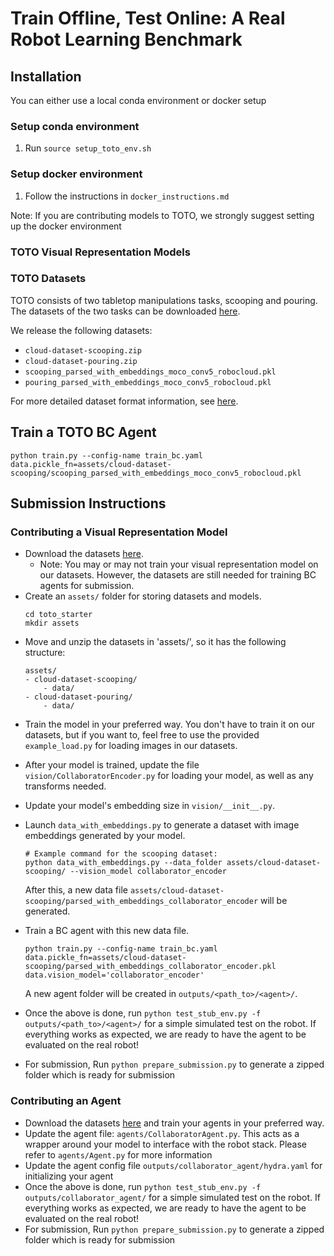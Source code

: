# Train Offline, Test Online: A Real Robot Learning Benchmark
<!-- TODO: add teaser figures, some setup/task images, etc  -->

## Installation
<!-- TODO: conda only instructions from the docker instructions?  -->
You can either use a local conda environment or docker setup

### Setup conda environment
1. Run ```source setup_toto_env.sh```

### Setup docker environment
1. Follow the instructions in ```docker_instructions.md```

Note: If you are contributing models to TOTO, we strongly suggest setting up the docker environment

### TOTO Visual Representation Models
### TOTO Datasets
<!-- TODO: need to update the dataset link after google drive clean up -->
TOTO consists of two tabletop manipulations tasks, scooping and pouring. The datasets of the two tasks can be downloaded [here](https://link-url-here.org).

<!-- TODO: update link to dataset README.md file. May consider create a dataset/ folder and add the readme into the repo -->
We release the following datasets: 
- `cloud-dataset-scooping.zip`
- `cloud-dataset-pouring.zip`
- `scooping_parsed_with_embeddings_moco_conv5_robocloud.pkl`
- `pouring_parsed_with_embeddings_moco_conv5_robocloud.pkl`

For more detailed dataset format information, see [here](https://link-url-here.org).

## Train a TOTO BC Agent

```
python train.py --config-name train_bc.yaml data.pickle_fn=assets/cloud-dataset-scooping/scooping_parsed_with_embeddings_moco_conv5_robocloud.pkl
```

<!-- TODO: instructions on training agents with other vision representations? need to parse the dataset, etc -->

## Submission Instructions
### Contributing a Visual Representation Model
<!-- TODO: mention somewhere the assumption that our BC pipeline assume your image embedding to be a 1D vector? -->
- Download the datasets [here](https://link-url-here.org).
    - Note: You may or may not train your visual representation model on our datasets. However, the datasets are still needed for training BC agents for submission. 
- Create an `assets/` folder for storing datasets and models.
    ```
    cd toto_starter
    mkdir assets
    ```
- Move and unzip the datasets in 'assets/', so it has the following structure:
    ```
    assets/
    - cloud-dataset-scooping/
        - data/
    - cloud-dataset-pouring/
        - data/
    ```
- Train the model in your preferred way. You don't have to train it on our datasets, but if you want to, feel free to use the provided `example_load.py` for loading images in our datasets.
<!-- TODO: add example_load.py to github, and update this with a link -->

- After your model is trained, update the file `vision/CollaboratorEncoder.py` for loading your model, as well as any transforms needed.

- Update your model's embedding size in `vision/__init__.py`.
- Launch `data_with_embeddings.py` to generate a dataset with image embeddings generated by your model. 

    ```
    # Example command for the scooping dataset: 
    python data_with_embeddings.py --data_folder assets/cloud-dataset-scooping/ --vision_model collaborator_encoder 
    ```
    After this, a new data file `assets/cloud-dataset-scooping/parsed_with_embeddings_collaborator_encoder` will be generated. 
- Train a BC agent with this new data file.
    ```
    python train.py --config-name train_bc.yaml data.pickle_fn=assets/cloud-dataset-scooping/parsed_with_embeddings_collaborator_encoder.pkl data.vision_model='collaborator_encoder'
    ```
    A new agent folder will be created in `outputs/<path_to>/<agent>/`.
- Once the above is done, run `python test_stub_env.py -f outputs/<path_to>/<agent>/` for a simple simulated test on the robot. If everything works as expected, we are ready to have the agent to be evaluated on the real robot!
- For submission, Run ```python prepare_submission.py``` to generate a zipped folder which is ready for submission

### Contributing an Agent
- Download the datasets [here](https://link-url-here.org) and train your agents in your preferred way.
- Update the agent file: `agents/CollaboratorAgent.py`. This acts as a wrapper around your model to interface with the robot stack. Please refer to `agents/Agent.py` for more information
- Update the agent config file `outputs/collaborator_agent/hydra.yaml` for initializing your agent
- Once the above is done, run `python test_stub_env.py -f outputs/collaborator_agent/` for a simple simulated test on the robot. If everything works as expected, we are ready to have the agent to be evaluated on the real robot!
- For submission, Run ```python prepare_submission.py``` to generate a zipped folder which is ready for submission

